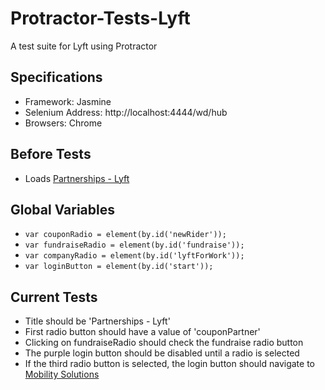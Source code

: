 # Protractor-Tests-Lyft
A test suite for Lyft using Protractor

## Specifications
- Framework: Jasmine
- Selenium Address: http://localhost:4444/wd/hub
- Browsers: Chrome

## Before Tests
- Loads [Partnerships - Lyft](https://www.lyft.com/partnerships)

## Global Variables
- `var couponRadio = element(by.id('newRider'));`
- `var fundraiseRadio = element(by.id('fundraise'));`
- `var companyRadio = element(by.id('lyftForWork'));`
- `var loginButton = element(by.id('start'));`


## Current Tests
- Title should be 'Partnerships - Lyft'
- First radio button should have a value of 'couponPartner'
- Clicking on fundraiseRadio should check the fundraise radio button
- The purple login button should be disabled until a radio is selected
- If the third radio button is selected, the login button should navigate to [Mobility Solutions](http://get.lyft.com/mobility-solutions/')